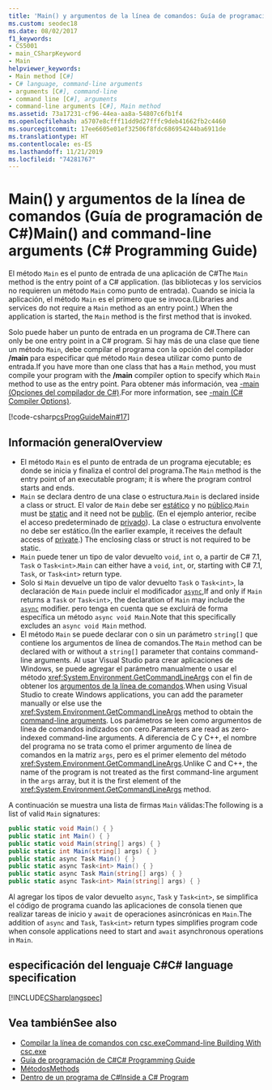 ```yaml
---
title: 'Main() y argumentos de la línea de comandos: Guía de programación de C#'
ms.custom: seodec18
ms.date: 08/02/2017
f1_keywords:
- CS5001
- main_CSharpKeyword
- Main
helpviewer_keywords:
- Main method [C#]
- C# language, command-line arguments
- arguments [C#], command-line
- command line [C#], arguments
- command-line arguments [C#], Main method
ms.assetid: 73a17231-cf96-44ea-aa8a-54807c6fb1f4
ms.openlocfilehash: a5707e8cfff11dd9d27fffc9deb41662fb2c4460
ms.sourcegitcommit: 17ee6605e01ef32506f8fdc686954244ba6911de
ms.translationtype: HT
ms.contentlocale: es-ES
ms.lasthandoff: 11/21/2019
ms.locfileid: "74281767"
---
```

# <a name="main-and-command-line-arguments-c-programming-guide"></a><span data-ttu-id="20554-102">Main() y argumentos de la línea de comandos (Guía de programación de C#)</span><span class="sxs-lookup"><span data-stu-id="20554-102">Main() and command-line arguments (C# Programming Guide)</span></span>

<span data-ttu-id="20554-103">El método `Main` es el punto de entrada de una aplicación de C#</span><span class="sxs-lookup"><span data-stu-id="20554-103">The `Main` method is the entry point of a C# application.</span></span> <span data-ttu-id="20554-104">(las bibliotecas y los servicios no requieren un método `Main` como punto de entrada). Cuando se inicia la aplicación, el método `Main` es el primero que se invoca.</span><span class="sxs-lookup"><span data-stu-id="20554-104">(Libraries and services do not require a `Main` method as an entry point.) When the application is started, the `Main` method is the first method that is invoked.</span></span>

 <span data-ttu-id="20554-105">Solo puede haber un punto de entrada en un programa de C#.</span><span class="sxs-lookup"><span data-stu-id="20554-105">There can only be one entry point in a C# program.</span></span> <span data-ttu-id="20554-106">Si hay más de una clase que tiene un método `Main`, debe compilar el programa con la opción del compilador **/main** para especificar qué método `Main` desea utilizar como punto de entrada.</span><span class="sxs-lookup"><span data-stu-id="20554-106">If you have more than one class that has a `Main` method, you must compile your program with the **/main** compiler option to specify which `Main` method to use as the entry point.</span></span> <span data-ttu-id="20554-107">Para obtener más información, vea [-main (Opciones del compilador de C#)](../../language-reference/compiler-options/main-compiler-option.md).</span><span class="sxs-lookup"><span data-stu-id="20554-107">For more information, see [-main (C# Compiler Options)](../../language-reference/compiler-options/main-compiler-option.md).</span></span>

[!code-csharp[csProgGuideMain#17](~/samples/snippets/csharp/VS_Snippets_VBCSharp/csProgGuideMain/CS/Class1.cs#17)]

## <a name="overview"></a><span data-ttu-id="20554-108">Información general</span><span class="sxs-lookup"><span data-stu-id="20554-108">Overview</span></span>

- <span data-ttu-id="20554-109">El método `Main` es el punto de entrada de un programa ejecutable; es donde se inicia y finaliza el control del programa.</span><span class="sxs-lookup"><span data-stu-id="20554-109">The `Main` method is the entry point of an executable program; it is where the program control starts and ends.</span></span>
- <span data-ttu-id="20554-110">`Main` se declara dentro de una clase o estructura.</span><span class="sxs-lookup"><span data-stu-id="20554-110">`Main` is declared inside a class or struct.</span></span> <span data-ttu-id="20554-111">El valor de `Main` debe ser [estático](../../language-reference/keywords/static.md) y no [público](../../language-reference/keywords/public.md).</span><span class="sxs-lookup"><span data-stu-id="20554-111">`Main` must be [static](../../language-reference/keywords/static.md) and it need not be [public](../../language-reference/keywords/public.md).</span></span> <span data-ttu-id="20554-112">(En el ejemplo anterior, recibe el acceso predeterminado de [privado](../../language-reference/keywords/private.md)). La clase o estructura envolvente no debe ser estático.</span><span class="sxs-lookup"><span data-stu-id="20554-112">(In the earlier example, it receives the default access of [private](../../language-reference/keywords/private.md).) The enclosing class or struct is not required to be static.</span></span>
- <span data-ttu-id="20554-113">`Main` puede tener un tipo de valor devuelto `void`, `int` o, a partir de C# 7.1, `Task` o `Task<int>`.</span><span class="sxs-lookup"><span data-stu-id="20554-113">`Main` can either have a `void`, `int`, or, starting with C# 7.1, `Task`, or `Task<int>` return type.</span></span>
- <span data-ttu-id="20554-114">Solo si `Main` devuelve un tipo de valor devuelto `Task` o `Task<int>`, la declaración de `Main` puede incluir el modificador [`async`](../../language-reference/keywords/async.md),</span><span class="sxs-lookup"><span data-stu-id="20554-114">If and only if `Main` returns a `Task` or `Task<int>`, the declaration of `Main` may include the [`async`](../../language-reference/keywords/async.md) modifier.</span></span> <span data-ttu-id="20554-115">pero tenga en cuenta que se excluirá de forma específica un método `async void Main`.</span><span class="sxs-lookup"><span data-stu-id="20554-115">Note that this specifically excludes an `async void Main` method.</span></span>
- <span data-ttu-id="20554-116">El método `Main` se puede declarar con o sin un parámetro `string[]` que contiene los argumentos de línea de comandos.</span><span class="sxs-lookup"><span data-stu-id="20554-116">The `Main` method can be declared with or without a `string[]` parameter that contains command-line arguments.</span></span> <span data-ttu-id="20554-117">Al usar Visual Studio para crear aplicaciones de Windows, se puede agregar el parámetro manualmente o usar el método <xref:System.Environment.GetCommandLineArgs> con el fin de obtener los [argumentos de la línea de comandos](command-line-arguments.md).</span><span class="sxs-lookup"><span data-stu-id="20554-117">When using Visual Studio to create Windows applications, you can add the parameter manually or else use the <xref:System.Environment.GetCommandLineArgs> method to obtain the [command-line arguments](command-line-arguments.md).</span></span> <span data-ttu-id="20554-118">Los parámetros se leen como argumentos de línea de comandos indizados con cero.</span><span class="sxs-lookup"><span data-stu-id="20554-118">Parameters are read as zero-indexed command-line arguments.</span></span> <span data-ttu-id="20554-119">A diferencia de C y C++, el nombre del programa no se trata como el primer argumento de línea de comandos en la matriz `args`, pero es el primer elemento del método <xref:System.Environment.GetCommandLineArgs>.</span><span class="sxs-lookup"><span data-stu-id="20554-119">Unlike C and C++, the name of the program is not treated as the first command-line argument in the `args` array, but it is the first element of the <xref:System.Environment.GetCommandLineArgs> method.</span></span>

<span data-ttu-id="20554-120">A continuación se muestra una lista de firmas `Main` válidas:</span><span class="sxs-lookup"><span data-stu-id="20554-120">The following is a list of valid `Main` signatures:</span></span>

```csharp
public static void Main() { }
public static int Main() { }
public static void Main(string[] args) { }
public static int Main(string[] args) { }
public static async Task Main() { }
public static async Task<int> Main() { }
public static async Task Main(string[] args) { }
public static async Task<int> Main(string[] args) { }
```

<span data-ttu-id="20554-121">Al agregar los tipos de valor devuelto `async`, `Task` y `Task<int>`, se simplifica el código de programa cuando las aplicaciones de consola tienen que realizar tareas de inicio y `await` de operaciones asincrónicas en `Main`.</span><span class="sxs-lookup"><span data-stu-id="20554-121">The addition of `async` and `Task`, `Task<int>` return types simplifies program code when console applications need to start and `await` asynchronous operations in `Main`.</span></span>

## <a name="c-language-specification"></a><span data-ttu-id="20554-122">especificación del lenguaje C#</span><span class="sxs-lookup"><span data-stu-id="20554-122">C# language specification</span></span>

[!INCLUDE[CSharplangspec](~/includes/csharplangspec-md.md)]

## <a name="see-also"></a><span data-ttu-id="20554-123">Vea también</span><span class="sxs-lookup"><span data-stu-id="20554-123">See also</span></span>

- [<span data-ttu-id="20554-124">Compilar la línea de comandos con csc.exe</span><span class="sxs-lookup"><span data-stu-id="20554-124">Command-line Building With csc.exe</span></span>](../../language-reference/compiler-options/command-line-building-with-csc-exe.md)
- [<span data-ttu-id="20554-125">Guía de programación de C#</span><span class="sxs-lookup"><span data-stu-id="20554-125">C# Programming Guide</span></span>](../index.md)
- [<span data-ttu-id="20554-126">Métodos</span><span class="sxs-lookup"><span data-stu-id="20554-126">Methods</span></span>](../classes-and-structs/methods.md)
- [<span data-ttu-id="20554-127">Dentro de un programa de C#</span><span class="sxs-lookup"><span data-stu-id="20554-127">Inside a C# Program</span></span>](../inside-a-program/index.md)
